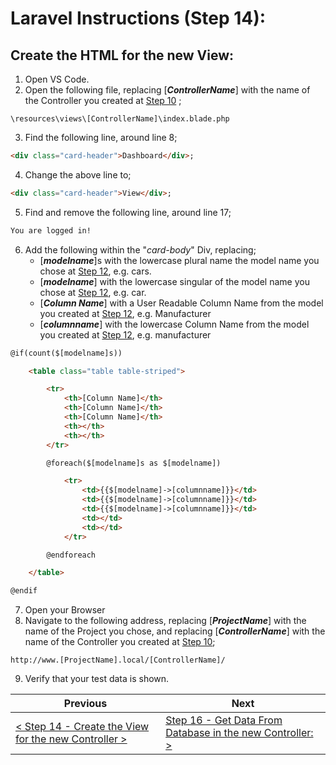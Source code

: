 # Laravel Instructions (Step 14):

## Create the HTML for the new View:

1. Open VS Code.
2. Open the following file, replacing [**_ControllerName_**] with the name of the Controller you created at [Step 10](laravel-10.md) ;

```
\resources\views\[ControllerName]\index.blade.php
```

3. Find the following line, around line 8;

```HTML
<div class="card-header">Dashboard</div>;
```

4. Change the above line to;

```HTML
<div class="card-header">View</div>;
```

5. Find and remove the following line, around line 17;

```HTML
You are logged in!
```

6. Add the following within the "_card-body_" Div, replacing;
    - [**_modelname_**]s with the lowercase plural name the model name you chose at [Step 12](laravel-12.md), e.g. cars.
    - [**_modelname_**] with the lowercase singular of the model name you chose at [Step 12](laravel-12.md), e.g. car.
    - [**_Column Name_**] with a User Readable Column Name from the model you created at [Step 12](laravel-12.md), e.g. Manufacturer
    - [**_columnname_**] with the lowercase Column Name from the model you created at [Step 12](laravel-12.md), e.g. manufacturer

```HTML
@if(count($[modelname]s))

    <table class="table table-striped">

        <tr>
            <th>[Column Name]</th>
            <th>[Column Name]</th>
            <th>[Column Name]</th>
            <th></th>
            <th></th>
        </tr>

        @foreach($[modelname]s as $[modelname])

            <tr>
                <td>{{$[modelname]->[columnname]}}</td>
                <td>{{$[modelname]->[columnname]}}</td>
                <td>{{$[modelname]->[columnname]}}</td>
                <td></td>
                <td></td>
            </tr>

        @endforeach

    </table>

@endif
```

7. Open your Browser
8. Navigate to the following address, replacing [**_ProjectName_**] with the name of the Project you chose, and replacing [**_ControllerName_**] with the name of the Controller you created at [Step 10](laravel-10.md);

```
http://www.[ProjectName].local/[ControllerName]/
```

9. Verify that your test data is shown.

| Previous | Next |
| -------- | ---- |
| [< Step 14 - Create the View for the new Controller >](laravel-14.md) | [Step 16 - Get Data From Database in the new Controller: >](laravel-16.md) |